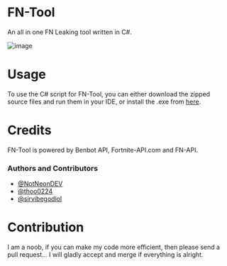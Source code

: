 # FN-Tool
An all in one FN Leaking tool written in C#.

![image](https://user-images.githubusercontent.com/82705218/141682261-039b2d33-3ebd-43b7-b5d6-a39ee9b5f6d3.png)

# Usage 
To use the C# script for FN-Tool, you can either download the zipped source files and run them in your IDE, or install the .exe from [here](https://github.com/NotNeonDEV/FN-Tool/releases/tag/v1.0).

# Credits
FN-Tool is powered by Benbot API, Fortnite-API.com and FN-API.

### Authors and Contributors

- [@NotNeonDEV](https://github.com/NotNeonDEV)
- [@thoo0224](https://github.com/thoo0224)
- [@sirvibegodlol](https://github.com/sirvibegodlol)

# Contribution
I am a noob, if you can make my code more efficient, then please send a pull request... I will gladly accept and merge if everything is alright.
